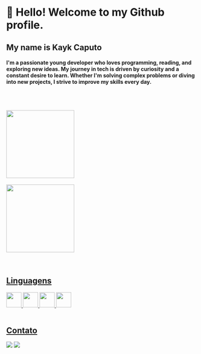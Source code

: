 # 👋 Hello! Welcome to my Github profile.

## My name is Kayk Caputo
#### I'm a passionate young developer who loves programming, reading, and exploring new ideas. My journey in tech is driven by curiosity and a constant desire to learn. Whether I'm solving complex problems or diving into new projects, I strive to improve my skills every day.

<br></br>
<div>
<a href="https://github.com/KaykCaputo">
<img loading="lazy" height="180em" src="https://github-readme-stats.vercel.app/api/top-langs/?username=KaykCaputo&layout=compact&langs_count=7&theme=dracula"/>
<br></br>
<img loading="lazy" height="180em" src="https://github-readme-stats.vercel.app/api?username=KaykCaputo&show_icons=true&theme=dracula&include_all_commits=true&count_private=true"/>
</div>
<br></br>

##  Linguagens
<img loading="lazy" src="https://cdn.jsdelivr.net/gh/devicons/devicon/icons/java/java-original.svg" width="40" height="40"/> <img loading="lazy" src="https://cdn.jsdelivr.net/gh/devicons/devicon@latest/icons/python/python-original.svg" width="40" height="40"/> <img loading="lazy" src="https://cdn.jsdelivr.net/gh/devicons/devicon@latest/icons/csharp/csharp-original.svg" width="40" height="40"/> <img loading="lazy" src="https://cdn.jsdelivr.net/gh/devicons/devicon@latest/icons/javascript/javascript-original.svg" width="40" height="40"/> 
<br></br>

## Contato
<div>
<a href = "mailto:caputo.kayk@gmail.com"><img loading="lazy" src="https://img.shields.io/badge/Gmail-D14836?style=for-the-badge&logo=gmail&logoColor=white" target="_blank"></a>
<a href="https://www.linkedin.com/in/kayk-caputo" target="_blank"><img loading="lazy" src="https://img.shields.io/badge/-LinkedIn-%230077B5?style=for-the-badge&logo=linkedin&logoColor=white" target="_blank"></a>   
</div>

